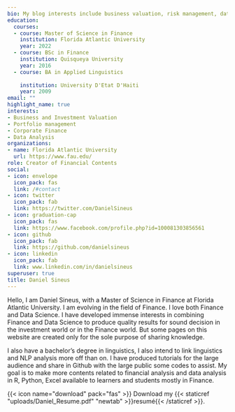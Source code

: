 ```yaml
---
bio: My blog interests include business valuation, risk management, data analysis, investment, portfolio management , and other matters related to entertainments.
education:
  courses:
  - course: Master of Science in Finance
    institution: Florida Atlantic University
    year: 2022
  - course: BSc in Finance
    institution: Quisqueya University
    year: 2016
  - course: BA in Applied Linguistics
  
    institution: University D'Etat D'Haiti
    year: 2009
email: ""
highlight_name: true
interests:
- Business and Investment Valuation 
- Portfolio management
- Corporate Finance
- Data Analysis
organizations:
- name: Florida Atlantic University
  url: https://www.fau.edu/
role: Creator of Financial Contents
social:
- icon: envelope
  icon_pack: fas
  link: /#contact
- icon: twitter
  icon_pack: fab
  link: https://twitter.com/DanielSineus
- icon: graduation-cap
  icon_pack: fas
  link: https://www.facebook.com/profile.php?id=100081303856561
- icon: github
  icon_pack: fab
  link: https://github.com/danielsineus
- icon: linkedin
  icon_pack: fab
  link: www.linkedin.com/in/danielsineus
superuser: true
title: Daniel Sineus
---
```


Hello, I am Daniel Sineus, with a Master of Science in Finance at Florida Atlantic University. I am evolving in the field of Finance. I love both Finance and Data Science. I have developed immense interests in combining Finance and Data Science to produce quality results for sound decision in the investment world or in the Finance world. But some pages on this website are created only for the sole purpose of sharing knowledge. 

I also have a bachelor’s degree in linguistics, I also intend to link linguistics and NLP analysis more off than on. I have produced tutorials for the large audience and share in Github with the large public some codes to assist. My goal is to make more contents  related to financial analysis and data analysis in R, Python, Excel available to learners and students mostly in Finance. 


{{< icon name="download" pack="fas" >}} Download my {{< staticref "uploads/Daniel_Resume.pdf" "newtab" >}}resumé{{< /staticref >}}.
